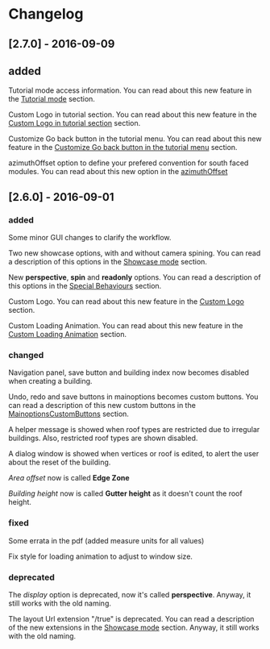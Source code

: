 <div class="page-break"></div>

# Changelog

## [2.7.0] - 2016-09-09

## added

Tutorial mode access information. You can read about this new feature in the [Tutorial mode](#tutorial-mode) section.

Custom Logo in tutorial section. You can read about this new feature in the [Custom Logo in tutorial section](#custom-logo-in-tutorial-section) section.

Customize Go back button in the tutorial menu. You can read about this new feature in the [Customize Go back button in the tutorial menu](#customize-go-back-button-in-the-tutorial-menu) section.

azimuthOffset option to define your prefered convention for south faced modules. You can read about this new option in the [azimuthOffset](#azimuthoffset)

## [2.6.0] - 2016-09-01

### added

Some minor GUI changes to clarify the workflow.

Two new showcase options, with and without camera spining. You can read a description of this options in the [Showcase mode](#showcase-mode) section.

New **perspective**, **spin** and **readonly** options. You can read a description of this options in the [Special Behaviours](#special-behaviours) section.

Custom Logo. You can read about this new feature in the [Custom Logo](#custom-logo) section.

Custom Loading Animation. You can read about this new feature in the [Custom Loading Animation](#custom-loading-animation) section.

### changed

Navigation panel, save button and building index now becomes disabled when creating a building.

Undo, redo and save buttons in mainoptions becomes custom buttons. You can read a description of this new custom buttons in the [MainoptionsCustomButtons](#mainoptionscustombuttons) section.

A helper message is showed when roof types are restricted due to irregular buildings. Also, restricted roof types are shown disabled.

A dialog window is showed when vertices or roof is edited, to alert the user about the reset of the building.

*Area offset* now is called **Edge Zone**

*Building height* now is called **Gutter height** as it doesn't count the roof height.

### fixed

Some errata in the pdf (added measure units for all values)

Fix style for loading animation to adjust to window size.

### deprecated

The *display* option is deprecated, now it's called **perspective**. Anyway, it still works with the old naming.

The layout Url extension "/true" is deprecated. You can read a description of the new extensions in the [Showcase mode](#showcase-mode) section. Anyway, it still works with the old naming.

<!--   Template to add a version to the changelog

## [2.5.0] - 2016-08-01

### added

### changed

### deprecated

### removed

### fixed

### security 

-->
